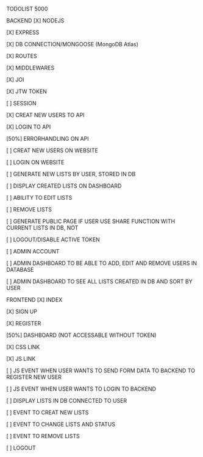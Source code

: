 TODOLIST 5000


BACKEND 
[X] NODEJS

[X] EXPRESS

[X] DB CONNECTION/MONGOOSE (MongoDB Atlas)

[X] ROUTES

[X] MIDDLEWARES

[X] JOI

[X] JTW TOKEN

[ ] SESSION

[X] CREAT NEW USERS TO API

[X] LOGIN TO API

[50%] ERRORHANDLING ON API

[ ] CREAT NEW USERS ON WEBSITE

[ ] LOGIN ON WEBSITE

[ ] GENERATE NEW LISTS BY USER, STORED IN DB

[ ] DISPLAY CREATED LISTS ON DASHBOARD

[ ] ABILITY TO EDIT LISTS

[ ] REMOVE LISTS

[ ] GENERATE PUBLIC PAGE IF USER USE SHARE FUNCTION WITH CURRENT LISTS IN DB, NOT

[ ] LOGOUT/DISABLE ACTIVE TOKEN

[ ] ADMIN ACCOUNT

[ ] ADMIN DASHBOARD TO BE ABLE TO ADD, EDIT AND REMOVE USERS IN DATABASE

[ ] ADMIN DASHBOARD TO SEE ALL LISTS CREATED IN DB AND SORT BY USER


FRONTEND 
[X] INDEX

[X] SIGN UP

[X] REGISTER

[50%] DASHBOARD (NOT ACCESSABLE WITHOUT TOKEN)

[X] CSS LINK

[X] JS LINK

[ ] JS EVENT WHEN USER WANTS TO SEND FORM DATA TO BACKEND TO REGISTER NEW USER

[ ] JS EVENT WHEN USER WANTS TO LOGIN TO BACKEND

[ ] DISPLAY LISTS IN DB CONNECTED TO USER

[ ] EVENT TO CREAT NEW LISTS

[ ] EVENT TO CHANGE LISTS AND STATUS

[ ] EVENT TO REMOVE LISTS

[ ] LOGOUT
